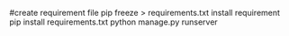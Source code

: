 #create requirement file
pip freeze > requirements.txt
install requirement
pip install requirements.txt
python manage.py runserver